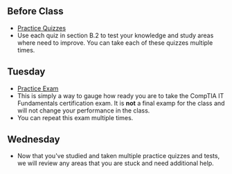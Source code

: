 ## Before Class
- [Practice Quizzes](https://labsimapp.testout.com/v6_0_550/index.html/productviewer/1184/B.2/)
- Use each quiz in section B.2 to test your knowledge and study areas where need to improve. You can take each of these quizzes multiple times.

## Tuesday
- [Practice Exam](https://labsimapp.testout.com/v6_0_550/index.html/productviewer/1184/B.4)
- This is simply a way to gauge how ready you are to take the CompTIA IT Fundamentals certification exam. It is **not** a final examp for the class and will not change your performance in the class.
- You can repeat this exam multiple times.

## Wednesday
- Now that you've studied and taken multiple practice quizzes and tests, we will review any areas that you are stuck and need additional help.